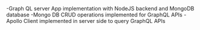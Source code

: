 -Graph QL server App implementation with NodeJS backend and MongoDB database
-Mongo DB CRUD operations implemented for GraphQL APIs
-Apollo Client implemented in server side to query GraphQL APIs
